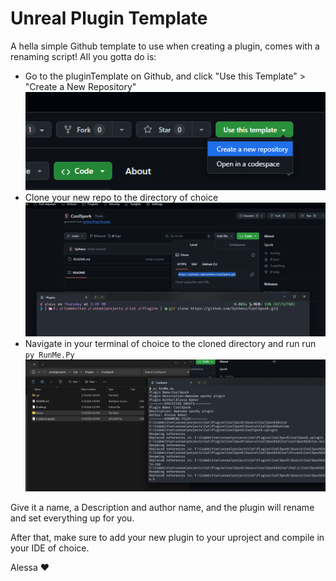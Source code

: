 # Unreal Plugin Template

A hella simple Github template to use when creating a plugin, comes with a renaming script!
All you gotta do is:

- Go to the pluginTemplate on Github, and click "Use this Template" > "Create a New Repository"
![Use This Template](githubimages/usethistemplate.png)
- Clone your new repo to the directory of choice
![Use This Template](githubimages/clone.png)
- Navigate in your terminal of choice to the cloned directory and run run ``py RunMe.Py``
![Use This Template](githubimages/runmepy.png)


Give it a name, a Description and author name, and the plugin will rename and set everything
up for you.

After that, make sure to add your new plugin to your uproject and compile in your IDE of choice.

Alessa ❤️